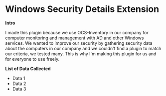 # Windows Security Details Extension

**Intro**

I made this plugin because we use OCS-Inventory in our company for computer monitoring and management with AD and other Windows services.
We wanted to improve our security by gathering security data about the computers in our company and we couldn't find a plugin to match our criteria, we tested many. This is why I'm making this plugin for us and for everyone to use freely.

**List of Data Collected**

* Data 1
* Data 2
* Data 3



